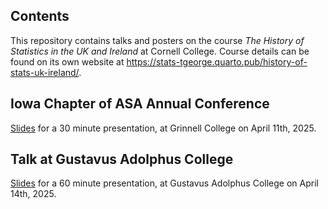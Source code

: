## Contents

This repository contains talks and posters on the course *The History of Statistics in the UK and Ireland* at Cornell College. Course details can be found on its own website at <https://stats-tgeorge.quarto.pub/history-of-stats-uk-ireland/>. 


## Iowa Chapter of ASA Annual Conference

[Slides](https://stats-tgeorge.github.io/STA257_talks/IowaStatConf#) for a 30 minute presentation, at Grinnell College on April 11th, 2025. 

## Talk at Gustavus Adolphus College

[Slides](https://stats-tgeorge.github.io/STA257_talks/Gustavus#) for a 60 minute presentation, at Gustavus Adolphus College on April 14th, 2025. 
